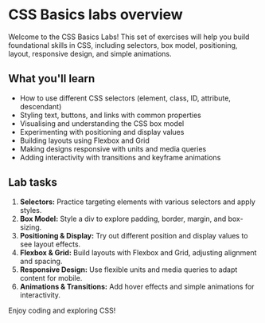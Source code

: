 # CSS Basics labs overview

Welcome to the CSS Basics Labs! This set of exercises will help you build foundational skills in CSS, including selectors, box model, positioning, layout, responsive design, and simple animations.

## What you'll learn
- How to use different CSS selectors (element, class, ID, attribute, descendant)
- Styling text, buttons, and links with common properties
- Visualising and understanding the CSS box model
- Experimenting with positioning and display values
- Building layouts using Flexbox and Grid
- Making designs responsive with units and media queries
- Adding interactivity with transitions and keyframe animations

## Lab tasks
1. **Selectors:** Practice targeting elements with various selectors and apply styles.
2. **Box Model:** Style a div to explore padding, border, margin, and box-sizing.
3. **Positioning & Display:** Try out different position and display values to see layout effects.
4. **Flexbox & Grid:** Build layouts with Flexbox and Grid, adjusting alignment and spacing.
5. **Responsive Design:** Use flexible units and media queries to adapt content for mobile.
6. **Animations & Transitions:** Add hover effects and simple animations for interactivity.

Enjoy coding and exploring CSS!
